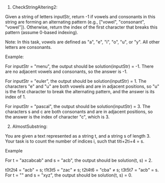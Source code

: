 1. CheckStringAltering2:

Given a string of letters inputStr, return -1 if vowels and consonants in this string are forming an alternating pattern (e.g., ["vowel", "consonant", "vowel"]). Otherwise, return the index of the first character that breaks this pattern (assume 0-based indexing).

Note: In this task, vowels are defined as "a", "e", "i", "o", "u", or "y". All other letters are consonants.

Example:

For inputStr = "menu", the output should be solution(inputStr) = -1.
There are no adjacent vowels and consonants, so the answer is -1.

For inputStr = "euler", the output should be solution(inputStr) = 1.
The characters "e" and "u" are both vowels and are in adjacent positions, so "u" is the first character to break the alternating pattern, and the answer is its index of 1.

For inputStr = "pascal", the output should be solution(inputStr) = 3.
The characters s and c are both consonants and are in adjacent positions, so the answer is the index of character "c", which is 3.

2. AlmostSubstring:

You are given a text represented as a string t, and a string s of length 3. Your task is to count the number of indices i, such that titi+2ti+4 = s.

Example

For t = "azcabcab" and s = "acb", the output should be solution(t, s) = 2.

t0t2t4 = "acb" = s;
t1t3t5 = "zac" ≠ s;
t2t4t6 = "cba" ≠ s;
t3t5t7 = "acb" = s.
For t = "" and s = "xyz", the output should be solution(t, s) = 0.
